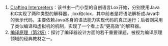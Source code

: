 1. [Crafting Interpreters](https://github.com/GuoYaxiang/craftinginterpreters_zh)：该书由一门小型的自创语言Lox开始，分别使用Java和C实现了两种类型的解释器，jlox和clox，其中前者是将语法解析成Java中的表示代码，主要依赖Java本身的语法能力实现代码的真正运行；后者则采用了类似编译和虚拟机的机制，实现了一个看上去“更高效”的解释器。
2. [编译原理（第2版）](https://awesome-programming-books.github.io/computer-system/%E7%BC%96%E8%AF%91%E5%8E%9F%E7%90%86%EF%BC%88%E7%AC%AC2%E7%89%88%EF%BC%89.pdf)：探讨了编译器设计方面的若干重要课题，被视为编译原理领域的经典教材之一。